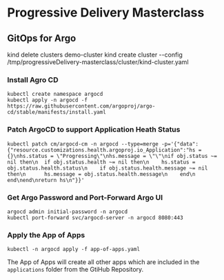 # Progressive Delivery Masterclass

## GitOps for Argo

kind delete clusters demo-cluster
kind create cluster --config /tmp/progressiveDelivery-masterclass/cluster/kind-cluster.yaml

### Install Agro CD

```
kubectl create namespace argocd
kubectl apply -n argocd -f https://raw.githubusercontent.com/argoproj/argo-cd/stable/manifests/install.yaml
```

### Patch ArgoCD to support Application Heath Status

```
kubectl patch cm/argocd-cm -n argocd --type=merge -p='{"data":{"resource.customizations.health.argoproj.io_Application":"hs = {}\nhs.status = \"Progressing\"\nhs.message = \"\"\nif obj.status ~= nil then\n  if obj.status.health ~= nil then\n    hs.status = obj.status.health.status\n    if obj.status.health.message ~= nil then\n      hs.message = obj.status.health.message\n    end\n  end\nend\nreturn hs\n"}}'
```

### Get Argo Password and Port-Forward Argo UI

```
argocd admin initial-password -n argocd
kubectl port-forward svc/argocd-server -n argocd 8080:443
```

### Apply the App of Apps

```
kubectl -n argocd apply -f app-of-apps.yaml
```

The App of Apps will create all other apps which are included in the `applications` folder from the GtiHub Repository.

